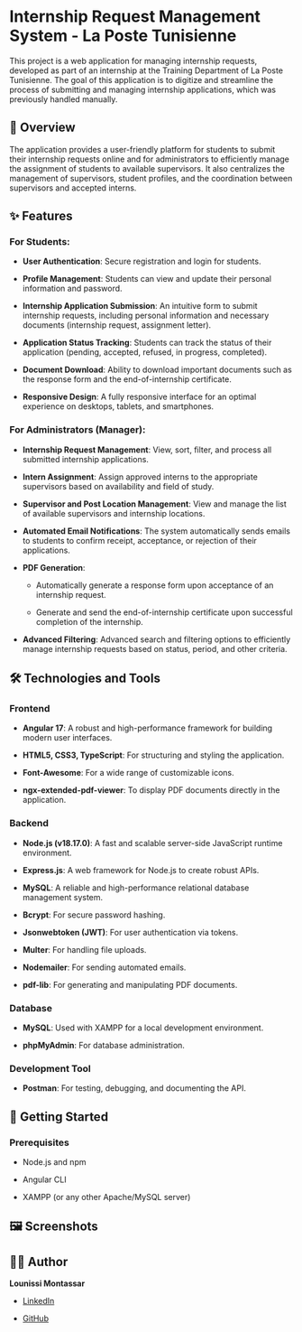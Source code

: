 
# Internship Request Management System - La Poste Tunisienne

This project is a web application for managing internship requests, developed as part of an internship at the Training Department of La Poste Tunisienne. The goal of this application is to digitize and streamline the process of submitting and managing internship applications, which was previously handled manually.

## 🌟 Overview

The application provides a user-friendly platform for students to submit their internship requests online and for administrators to efficiently manage the assignment of students to available supervisors. It also centralizes the management of supervisors, student profiles, and the coordination between supervisors and accepted interns.

## ✨ Features

### For Students:

-   **User Authentication**: Secure registration and login for students.
    
-   **Profile Management**: Students can view and update their personal information and password.
    
-   **Internship Application Submission**: An intuitive form to submit internship requests, including personal information and necessary documents (internship request, assignment letter).
    
-   **Application Status Tracking**: Students can track the status of their application (pending, accepted, refused, in progress, completed).
    
-   **Document Download**: Ability to download important documents such as the response form and the end-of-internship certificate.
    
-   **Responsive Design**: A fully responsive interface for an optimal experience on desktops, tablets, and smartphones.
    

### For Administrators (Manager):

-   **Internship Request Management**: View, sort, filter, and process all submitted internship applications.
    
-   **Intern Assignment**: Assign approved interns to the appropriate supervisors based on availability and field of study.
    
-   **Supervisor and Post Location Management**: View and manage the list of available supervisors and internship locations.
    
-   **Automated Email Notifications**: The system automatically sends emails to students to confirm receipt, acceptance, or rejection of their applications.
    
-   **PDF Generation**:
    
    -   Automatically generate a response form upon acceptance of an internship request.
        
    -   Generate and send the end-of-internship certificate upon successful completion of the internship.
        
-   **Advanced Filtering**: Advanced search and filtering options to efficiently manage internship requests based on status, period, and other criteria.
    

## 🛠️ Technologies and Tools

### Frontend

-   **Angular 17**: A robust and high-performance framework for building modern user interfaces.
    
-   **HTML5, CSS3, TypeScript**: For structuring and styling the application.
    
-   **Font-Awesome**: For a wide range of customizable icons.
    
-   **ngx-extended-pdf-viewer**: To display PDF documents directly in the application.
    

### Backend

-   **Node.js (v18.17.0)**: A fast and scalable server-side JavaScript runtime environment.
    
-   **Express.js**: A web framework for Node.js to create robust APIs.
    
-   **MySQL**: A reliable and high-performance relational database management system.
    
-   **Bcrypt**: For secure password hashing.
    
-   **Jsonwebtoken (JWT)**: For user authentication via tokens.
    
-   **Multer**: For handling file uploads.
    
-   **Nodemailer**: For sending automated emails.
    
-   **pdf-lib**: For generating and manipulating PDF documents.
    

### Database

-   **MySQL**: Used with XAMPP for a local development environment.
    
-   **phpMyAdmin**: For database administration.
    

### Development Tool

-   **Postman**: For testing, debugging, and documenting the API.
    

## 🚀 Getting Started

### Prerequisites

-   Node.js and npm
    
-   Angular CLI
    
-   XAMPP (or any other Apache/MySQL server)
    

## 🖼️ Screenshots



## 👨‍💻 Author

**Lounissi Montassar**

-   [LinkedIn](https://www.google.com/search?q=https://www.linkedin.com/in/your-linkedin-profile)
    
-   [GitHub](https://www.google.com/search?q=https://github.com/your-username)
